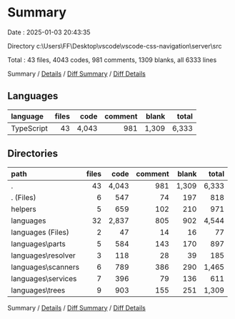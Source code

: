 # Summary

Date : 2025-01-03 20:43:35

Directory c:\\Users\\FF\\Desktop\\vscode\\vscode-css-navigation\\server\\src

Total : 43 files,  4043 codes, 981 comments, 1309 blanks, all 6333 lines

Summary / [Details](details.md) / [Diff Summary](diff.md) / [Diff Details](diff-details.md)

## Languages
| language | files | code | comment | blank | total |
| :--- | ---: | ---: | ---: | ---: | ---: |
| TypeScript | 43 | 4,043 | 981 | 1,309 | 6,333 |

## Directories
| path | files | code | comment | blank | total |
| :--- | ---: | ---: | ---: | ---: | ---: |
| . | 43 | 4,043 | 981 | 1,309 | 6,333 |
| . (Files) | 6 | 547 | 74 | 197 | 818 |
| helpers | 5 | 659 | 102 | 210 | 971 |
| languages | 32 | 2,837 | 805 | 902 | 4,544 |
| languages (Files) | 2 | 47 | 14 | 16 | 77 |
| languages\\parts | 5 | 584 | 143 | 170 | 897 |
| languages\\resolver | 3 | 118 | 28 | 39 | 185 |
| languages\\scanners | 6 | 789 | 386 | 290 | 1,465 |
| languages\\services | 7 | 396 | 79 | 136 | 611 |
| languages\\trees | 9 | 903 | 155 | 251 | 1,309 |

Summary / [Details](details.md) / [Diff Summary](diff.md) / [Diff Details](diff-details.md)
